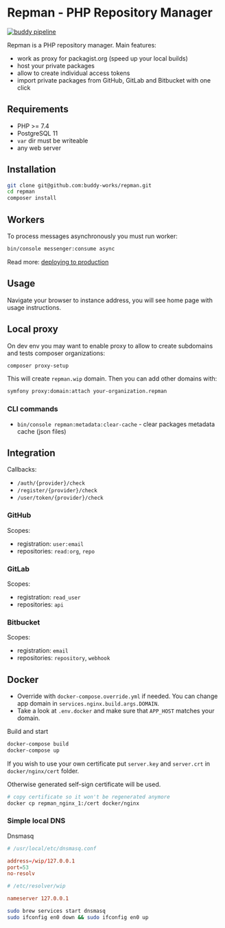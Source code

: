 # Repman - PHP Repository Manager

[![buddy pipeline](https://app.buddy.works/repman/repman/pipelines/pipeline/244546/badge.svg?token=dbd28b3ece0d16aba095b8a33d0893d15f0403fbcc285a2a1a175cc77f7c94a8 "buddy pipeline")](https://app.buddy.works/repman/repman/pipelines/pipeline/244546)

Repman is a PHP repository manager. Main features:

- work as proxy for packagist.org (speed up your local builds)
- host your private packages
- allow to create individual access tokens
- import private packages from GitHub, GitLab and Bitbucket with one click

## Requirements

- PHP >= 7.4
- PostgreSQL 11
- `var` dir must be writeable
- any web server

## Installation

```bash
git clone git@github.com:buddy-works/repman.git
cd repman
composer install
```

## Workers

To process messages asynchronously you must run worker:

```bash
bin/console messenger:consume async
```

Read more: [deploying to production](https://symfony.com/doc/current/messenger.html#deploying-to-production)

## Usage

Navigate your browser to instance address, you will see home page with usage instructions.

## Local proxy

On dev env you may want to enable proxy to allow to create subdomains and tests composer organizations:

```bash
composer proxy-setup
```

This will create `repman.wip` domain. Then you can add other domains with:

```bash
symfony proxy:domain:attach your-organization.repman
```

### CLI commands

- `bin/console repman:metadata:clear-cache` - clear packages metadata cache (json files)

## Integration

Callbacks:

- `/auth/{provider}/check`
- `/register/{provider}/check`
- `/user/token/{provider}/check`

### GitHub

Scopes:

- registration: `user:email`
- repositories: `read:org`, `repo`

### GitLab

Scopes:

- registration: `read_user`
- repositories: `api`

### Bitbucket

Scopes:

- registration: `email`
- repositories: `repository`, `webhook`

## Docker

- Override with `docker-compose.override.yml` if needed. You can change app domain in `services.nginx.build.args.DOMAIN`.
- Take a look at `.env.docker` and make sure that `APP_HOST` matches your domain.

Build and start

```bash
docker-compose build
docker-compose up
```

If you wish to use your own certificate put `server.key` and `server.crt` in `docker/nginx/cert` folder.

Otherwise generated self-sign certificate will be used.

```bash
# copy certificate so it won't be regenerated anymore
docker cp repman_nginx_1:/cert docker/nginx
```

### Simple local DNS

Dnsmasq

```conf
# /usr/local/etc/dnsmasq.conf

address=/wip/127.0.0.1
port=53
no-resolv
```

```conf
# /etc/resolver/wip

nameserver 127.0.0.1
```

```bash
sudo brew services start dnsmasq
sudo ifconfig en0 down && sudo ifconfig en0 up
```
